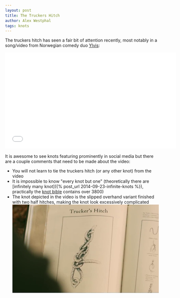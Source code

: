 ```yaml
---
layout: post
title: The Truckers Hitch
author: Alex Westphal
tags: knots
---
```


The truckers hitch has seen a fair bit of attention recently, most notably in a song/video from Norwegian comedy duo
[Ylvis](http://en.wikipedia.org/wiki/Ylvis):

<iframe width="560" height="315" src="//www.youtube.com/embed/TUHgGK-tImY" frameborder="0" allowfullscreen></iframe>

It is awesome to see knots featuring prominently in social media but there are a couple comments that need to be made
about the video:

- You will not learn to tie the truckers hitch (or any other knot) from the video
- It is impossible to know "every knot but one" (theoretically there are [infinitely many knot]({% post_url 2014-09-23-infinite-knots %}),
practically the [knot bible](http://en.wikipedia.org/wiki/The_Ashley_Book_of_Knots) contains over 3800)
- The knot depicted in the video is the slipped overhand variant finished with two half hitches, making the knot look
excessively complicated ![Video Frame - Knot Book](/images/ylvis-book-figure-eight.png)

